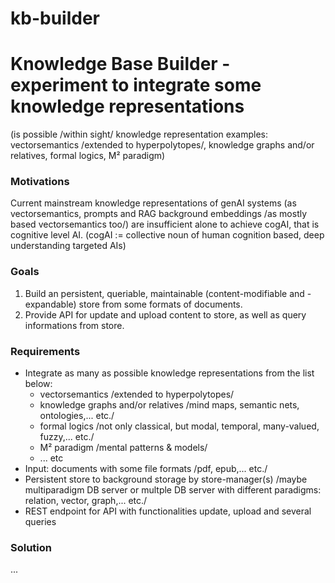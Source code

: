 # kb-builder

# Knowledge Base Builder - experiment to integrate some knowledge representations 
(is possible /within sight/ knowledge representation examples: vectorsemantics /extended to hyperpolytopes/, knowledge graphs and/or relatives, formal logics, M² paradigm)

### Motivations
Current mainstream knowledge representations of genAI systems (as vectorsemantics, prompts and RAG background embeddings /as mostly based vectorsemantics too/) are insufficient alone to achieve cogAI, that is cognitive level AI.
(cogAI := collective noun of human cognition based, deep understanding targeted AIs)

### Goals
1. Build an persistent, queriable, maintainable (content-modifiable and -expandable) store from some formats of documents.
2. Provide API for update and upload content to store, as well as query informations from store.

### Requirements
- Integrate as many as possible knowledge representations from the list below:
  - vectorsemantics /extended to hyperpolytopes/
  - knowledge graphs and/or relatives /mind maps, semantic nets, ontologies,... etc./
  - formal logics /not only classical, but modal, temporal, many-valued, fuzzy,... etc./
  - M² paradigm /mental patterns & models/
  - ... etc
- Input: documents with some file formats /pdf, epub,... etc./
- Persistent store to background storage by store-manager(s) /maybe multiparadigm DB server or multple DB server with different paradigms: relation, vector, graph,... etc./
- REST endpoint for API with functionalities update, upload and several queries

### Solution
...
